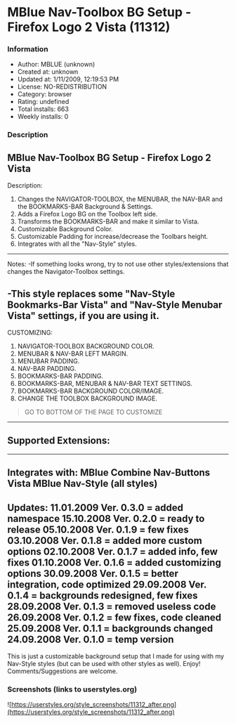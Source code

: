 # MBlue Nav-Toolbox BG Setup - Firefox Logo 2 Vista (11312)

### Information
- Author: MBLUE (unknown)
- Created at: unknown
- Updated at: 1/11/2009, 12:19:53 PM
- License: NO-REDISTRIBUTION
- Category: browser
- Rating: undefined
- Total installs: 663
- Weekly installs: 0


### Description
MBlue Nav-Toolbox BG Setup - Firefox Logo 2 Vista
--------------------------------------------------------------------
Description:
 1. Changes the NAVIGATOR-TOOLBOX, the MENUBAR, the NAV-BAR and the BOOKMARKS-BAR Background & Settings.
 2. Adds a Firefox Logo BG on the Toolbox left side.
 3. Transforms the BOOKMARKS-BAR and make it similar to Vista.
 4. Customizable Background Color.
 5. Customizable Padding for increase/decrease the Toolbars height.
 6. Integrates with all the "Nav-Style" styles.
--------------------------------------------------------------------
Notes:
-If something looks wrong, try to not use other styles/extensions that changes the Navigator-Toolbox settings.

-This style replaces some "Nav-Style Bookmarks-Bar Vista" and "Nav-Style Menubar Vista" settings, if you are using it.
--------------------------------------------------------------------
CUSTOMIZING:

 1. NAVIGATOR-TOOLBOX BACKGROUND COLOR.
 2. MENUBAR & NAV-BAR LEFT MARGIN.
 3. MENUBAR PADDING.
 4. NAV-BAR PADDING.
 5. BOOKMARKS-BAR PADDING.
 6. BOOKMARKS-BAR, MENUBAR & NAV-BAR TEXT SETTINGS.
 7. BOOKMARKS-BAR BACKGROUND COLOR/IMAGE.
 8. CHANGE THE TOOLBOX BACKGROUND IMAGE.

> GO TO BOTTOM OF THE PAGE TO CUSTOMIZE
--------------------------------------------------------------------
Supported Extensions:
 ---
--------------------------------------------------------------------
Integrates with:
 MBlue Combine Nav-Buttons Vista
 MBlue Nav-Style (all styles)
--------------------------------------------------------------------
Updates:
 11.01.2009 Ver. 0.3.0 = added namespace
 15.10.2008 Ver. 0.2.0 = ready to release
 05.10.2008 Ver. 0.1.9 = few fixes
 03.10.2008 Ver. 0.1.8 = added more custom options
 02.10.2008 Ver. 0.1.7 = added info, few fixes
 01.10.2008 Ver. 0.1.6 = added customizing options
 30.09.2008 Ver. 0.1.5 = better integration, code optimized
 29.09.2008 Ver. 0.1.4 = backgrounds redesigned, few fixes
 28.09.2008 Ver. 0.1.3 = removed useless code
 26.09.2008 Ver. 0.1.2 = few fixes, code cleaned
 25.09.2008 Ver. 0.1.1 = backgrounds changed
 24.09.2008 Ver. 0.1.0 = temp version
--------------------------------------------------------------------
This is just a customizable background setup that I made for using with my Nav-Style styles (but can be used with other styles as well). Enjoy! Comments/Suggestions are welcome.


### Screenshots (links to userstyles.org)
![https://userstyles.org/style_screenshots/11312_after.png](https://userstyles.org/style_screenshots/11312_after.png)


